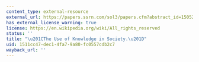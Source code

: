 ```yaml
---
content_type: external-resource
external_url: https://papers.ssrn.com/sol3/papers.cfm?abstract_id=1505216
has_external_license_warning: true
license: https://en.wikipedia.org/wiki/All_rights_reserved
status: ''
title: "\u201CThe Use of Knowledge in Society.\u201D"
uid: 1511cc47-dec1-4fa7-9a80-fc0557cdb2c7
wayback_url: ''
---
```

